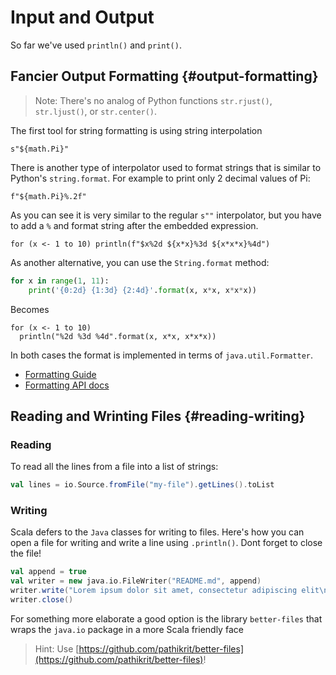 # Input and Output

So far we've used `println()` and `print()`.

## Fancier Output Formatting {#output-formatting}
> Note: There's no analog of Python functions `str.rjust()`, `str.ljust()`, or `str.center()`.


The first tool for string formatting is using string interpolation

```tut
s"${math.Pi}"
```

There is another type of interpolator used to format strings that is similar to Python's `string.format`. For example to print only 2 decimal values of Pi:

```tut
f"${math.Pi}%.2f"
```

As you can see it is very similar to the regular `s""` interpolator, but you have to add a `%` and format string after the embedded expression.

```tut
for (x <- 1 to 10) println(f"$x%2d ${x*x}%3d ${x*x*x}%4d")
```

As another alternative, you can use the `String.format` method:

```python
for x in range(1, 11):
    print('{0:2d} {1:3d} {2:4d}'.format(x, x*x, x*x*x))
```
Becomes

```tut
for (x <- 1 to 10) 
  println("%2d %3d %4d".format(x, x*x, x*x*x))
```


In both cases the format is implemented in terms of `java.util.Formatter`.

* [Formatting Guide](https://docs.oracle.com/javase/tutorial/essential/io/formatting.html)
* [Formatting API docs](https://docs.oracle.com/javase/8/docs/api/java/util/Formatter.html)


## Reading and Wrinting Files {#reading-writing}

### Reading 

To read all the lines from a file into a list of strings:

```scala
val lines = io.Source.fromFile("my-file").getLines().toList
```

### Writing

Scala defers to the `Java` classes for writing to files. Here's how you can open a file for writing and write a line using `.println()`. Dont forget to close the file!


```scala
val append = true
val writer = new java.io.FileWriter("README.md", append)
writer.write("Lorem ipsum dolor sit amet, consectetur adipiscing elit\n")
writer.close()
```

For something more elaborate a good option is the library `better-files` that wraps the `java.io` package in a more Scala friendly face

> Hint: Use [https://github.com/pathikrit/better-files](https://github.com/pathikrit/better-files)!


